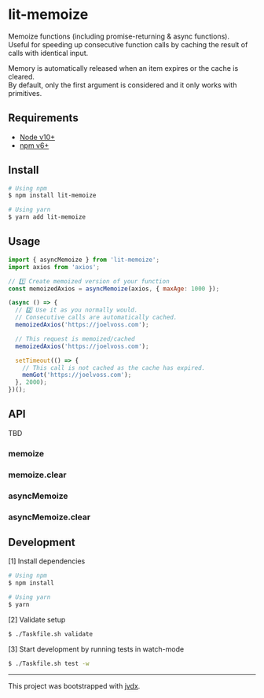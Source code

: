 # lit-memoize

Memoize functions (including promise-returning & async functions).  
Useful for speeding up consecutive function calls by caching the result of
calls with identical input.

Memory is automatically released when an item expires or the cache is cleared.  
By default, only the first argument is considered and it only works with
primitives.

## Requirements

- [Node v10+](node+npm)
- [npm v6+](node+npm)

## Install

```bash
# Using npm
$ npm install lit-memoize

# Using yarn
$ yarn add lit-memoize
```

## Usage

```js
import { asyncMemoize } from 'lit-memoize';
import axios from 'axios';

// 1️⃣ Create memoized version of your function
const memoizedAxios = asyncMemoize(axios, { maxAge: 1000 });

(async () => {
  // 2️⃣ Use it as you normally would.
  // Consecutive calls are automatically cached.
  memoizedAxios('https://joelvoss.com');

  // This request is memoized/cached
  memoizedAxios('https://joelvoss.com');

  setTimeout(() => {
    // This call is not cached as the cache has expired.
    memGot('https://joelvoss.com');
  }, 2000);
})();
```

## API

TBD

### memoize

### memoize.clear

### asyncMemoize

### asyncMemoize.clear


## Development

[1] Install dependencies

```bash
# Using npm
$ npm install

# Using yarn
$ yarn
```

[2] Validate setup

```bash
$ ./Taskfile.sh validate
```

[3] Start development by running tests in watch-mode

```bash
$ ./Taskfile.sh test -w
```

---

This project was bootstrapped with [jvdx](https://github.com/joelvoss/jvdx).

[node+npm]: https://nodejs.org